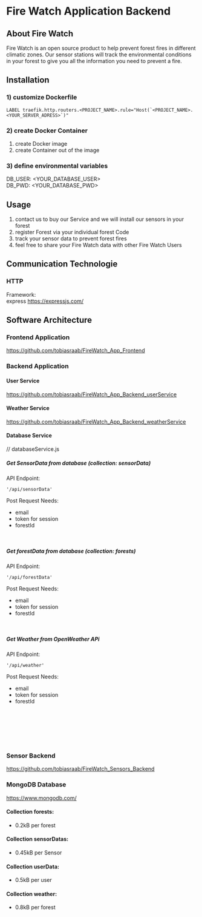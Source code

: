 # Fire Watch Application Backend

## About Fire Watch

Fire Watch is an open source product to help prevent forest fires in different climatic zones.
Our sensor stations will track the environmental conditions in your forest to give you all the information you need to prevent a fire.


## Installation

### 1) customize Dockerfile
```
LABEL traefik.http.routers.<PROJECT_NAME>.rule="Host(`<PROJECT_NAME>.<YOUR_SERVER_ADRESS>`)"
```
### 2) create Docker Container
1. create Docker image
2. create Container out of the image
     
### 3) define environmental variables
DB_USER: <YOUR_DATABASE_USER><br>
DB_PWD:  <YOUR_DATABASE_PWD>




## Usage

1) contact us to buy our Service and we will install our sensors in your forest
2) register Forest via your individual forest Code
3) track your sensor data to prevent forest fires
4) feel free to share your Fire Watch data with other Fire Watch Users

## Communication Technologie
### HTTP
Framework:<br>
express https://expressjs.com/


## Software Architecture

### Frontend Application
https://github.com/tobiasraab/FireWatch_App_Frontend


### Backend Application

#### User Service
https://github.com/tobiasraab/FireWatch_App_Backend_userService

#### Weather Service
https://github.com/tobiasraab/FireWatch_App_Backend_weatherService


#### Database Service
// databaseService.js
##### Get SensorData from database (collection: sensorData)
API Endpoint:
```
'/api/sensorData'
```
Post Request Needs:
* email
* token for session
* forestId
<br>

##### Get forestData from database (collection: forests)
API Endpoint:
```
'/api/forestData'
```
Post Request Needs:
* email
* token for session
* forestId
<br>


##### Get Weather from OpenWeather APi
API Endpoint:
```
'/api/weather'
```
Post Request Needs:
* email
* token for session
* forestId
<br><br><br><br><br><br><br>







### Sensor Backend
https://github.com/tobiasraab/FireWatch_Sensors_Backend


### MongoDB Database
https://www.mongodb.com/
#### Collection forests:<br>
* 0.2kB per forest
#### Collection sensorDatas:<br>
* 0.45kB per Sensor
#### Collection userData:<br>
* 0.5kB per user
#### Collection weather:<br>
* 0.8kB per forest